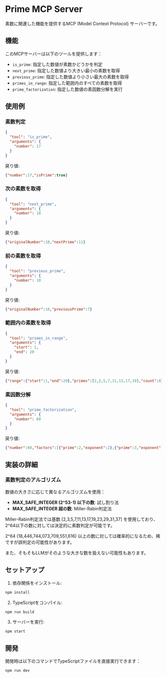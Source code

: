 # Prime MCP Server

素数に関連した機能を提供するMCP (Model Context Protocol) サーバーです。

## 機能

このMCPサーバーは以下のツールを提供します：

- `is_prime`: 指定した数値が素数かどうかを判定
- `next_prime`: 指定した数値より大きい最小の素数を取得
- `previous_prime`: 指定した数値より小さい最大の素数を取得
- `primes_in_range`: 指定した範囲内のすべての素数を取得
- `prime_factorization`: 指定した数値の素因数分解を実行

## 使用例

### 素数判定
```json
{
  "tool": "is_prime",
  "arguments": {
    "number": 17
  }
}
```

戻り値:
```json
{"number":17,"isPrime":true}
```

### 次の素数を取得
```json
{
  "tool": "next_prime",
  "arguments": {
    "number": 10
  }
}
```

戻り値:
```json
{"originalNumber":10,"nextPrime":11}
```

### 前の素数を取得
```json
{
  "tool": "previous_prime",
  "arguments": {
    "number": 10
  }
}
```

戻り値:
```json
{"originalNumber":10,"previousPrime":7}
```

### 範囲内の素数を取得
```json
{
  "tool": "primes_in_range",
  "arguments": {
    "start": 1,
    "end": 20
  }
}
```

戻り値:
```json
{"range":{"start":1,"end":20},"primes":[2,3,5,7,11,13,17,19],"count":8}
```

### 素因数分解
```json
{
  "tool": "prime_factorization",
  "arguments": {
    "number": 60
  }
}
```

戻り値:
```json
{"number":60,"factors":[{"prime":2,"exponent":2},{"prime":3,"exponent":1},{"prime":5,"exponent":1}],"formatted":"2^2 × 3 × 5"}
```

## 実装の詳細

### 素数判定のアルゴリズム

数値の大きさに応じて異なるアルゴリズムを使用：

- **MAX_SAFE_INTEGER (2^53-1) 以下の数**: 試し割り法
- **MAX_SAFE_INTEGER 超の数**: Miller-Rabin判定法

Miller-Rabin判定法では基数 [2,3,5,7,11,13,17,19,23,29,31,37] を使用しており、2^64以下の数に対しては決定的に素数判定が可能です。

2^64 (18,446,744,073,709,551,616) 以上の数に対しては確率的になるため、稀ですが誤判定の可能性があります。

また、そもそもLLMがそのような大きな数を扱えない可能性もあります。

## セットアップ

1. 依存関係をインストール:
```bash
npm install
```

2. TypeScriptをコンパイル:
```bash
npm run build
```

3. サーバーを実行:
```bash
npm start
```

## 開発

開発時は以下のコマンドでTypeScriptファイルを直接実行できます：

```bash
npm run dev
```
